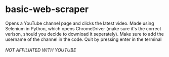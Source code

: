 # basic-web-scraper

Opens a YouTube channel page and clicks the latest video. Made using Selenium in Python, which opens ChromeDriver (make sure it's the correct verison, should you decide to download it seperately). Make sure to add the username of the channel in the code. Quit by pressing enter in the terminal <br><br>
*NOT AFFILIATED WITH YOUTUBE*
